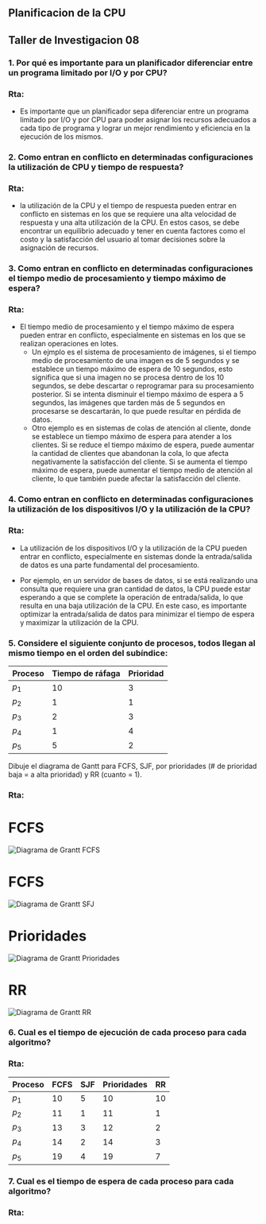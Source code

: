 
## Planificacion de la CPU
## Taller de Investigacion 08


### 1. Por qué es importante para un planificador diferenciar entre un programa limitado por I/O y por CPU?
### Rta:
   * Es importante que un planificador sepa diferenciar entre un programa limitado por I/O y por CPU para poder asignar los recursos adecuados a cada tipo de programa y lograr un mejor rendimiento y eficiencia en la ejecución de los mismos.
    

### 2. Como entran en conflicto en determinadas configuraciones la utilización de CPU y tiempo de respuesta?
 ### Rta:
   * la utilización de la CPU y el tiempo de respuesta pueden entrar en conflicto en sistemas en los que se requiere una alta velocidad de respuesta y una alta utilización de la CPU. En estos casos, se debe encontrar un equilibrio adecuado y tener en cuenta factores como el costo y la satisfacción del usuario al tomar decisiones sobre la asignación de recursos.
 

### 3. Como entran en conflicto en determinadas configuraciones el tiempo medio de procesamiento y tiempo máximo de espera?
### Rta:
   * El tiempo medio de procesamiento y el tiempo máximo de espera pueden entrar en conflicto, especialmente en sistemas en los que se realizan operaciones en lotes.
     * Un ejmplo es el sistema de procesamiento de imágenes, si el tiempo medio de procesamiento de una imagen es de 5 segundos y se establece un tiempo máximo de espera de 10 segundos, esto significa que si una imagen no se procesa dentro de los 10 segundos, se debe descartar o reprogramar para su procesamiento posterior. Si se intenta disminuir el tiempo máximo de espera a 5 segundos, las imágenes que tarden más de 5 segundos en procesarse se descartarán, lo que puede resultar en pérdida de datos.
     * Otro ejemplo es en sistemas de colas de atención al cliente, donde se establece un tiempo máximo de espera para atender a los clientes. Si se reduce el tiempo máximo de espera, puede aumentar la cantidad de clientes que abandonan la cola, lo que afecta negativamente la satisfacción del cliente. Si se aumenta el tiempo máximo de espera, puede aumentar el tiempo medio de atención al cliente, lo que también puede afectar la satisfacción del cliente.


### 4. Como entran en conflicto en determinadas configuraciones la utilización de los dispositivos I/O y la utilización de la CPU?
### Rta:
   * La utilización de los dispositivos I/O y la utilización de la CPU pueden entrar en conflicto, especialmente en sistemas donde la entrada/salida de datos es una parte fundamental del procesamiento.

   * Por ejemplo, en un servidor de bases de datos, si se está realizando una consulta que requiere una gran cantidad de datos, la CPU puede estar esperando a que se complete la operación de entrada/salida, lo que resulta en una baja utilización de la CPU. En este caso, es importante optimizar la entrada/salida de datos para minimizar el tiempo de espera y maximizar la utilización de la CPU.


### 5. Considere el siguiente conjunto de procesos, todos llegan al mismo tiempo en el orden del subíndice:

| Proceso | Tiempo de ráfaga | Prioridad |
| ------- | ---------------- | --------- |
| $p_1$   | 10               | 3         |
| $p_2$   | 1                | 1         |
| $p_3$   | 2                | 3         |
| $p_4$   | 1                | 4         |
| $p_5$   | 5                | 2         |

Dibuje el diagrama de Gantt para FCFS, SJF, por prioridades (# de prioridad baja = a alta prioridad) y RR (cuanto = 1).
### Rta:
# FCFS
![Diagrama de Grantt FCFS](https://github.com/240-Johan/Sistemas_Operacionales/blob/main/Taller08/Diagrams/FCFS.png?raw=true)

# FCFS
![Diagrama de Grantt SFJ](https://github.com/240-Johan/Sistemas_Operacionales/blob/main/Taller08/Diagrams/SJF.png?raw=true)

# Prioridades
![Diagrama de Grantt Prioridades](https://github.com/240-Johan/Sistemas_Operacionales/blob/main/Taller08/Diagrams/Prioridades.png?raw=true)

# RR
![Diagrama de Grantt RR](https://github.com/240-Johan/Sistemas_Operacionales/blob/main/Taller08/Diagrams/RR.png?raw=true)


### 6. Cual es el tiempo de ejecución de cada proceso para cada algoritmo?
### Rta:

| Proceso | FCFS | SJF | Prioridades | RR |
| ------- | ---- | --- | ----------- |--- |
| $p_1$   | 10   | 5   | 10          | 10 | 
| $p_2$   | 11   | 1   | 11          | 1  |
| $p_3$   | 13   | 3   | 12          | 2  |
| $p_4$   | 14   | 2   | 14          | 3  |
| $p_5$   | 19   | 4   | 19          | 7  |

### 7. Cual es el tiempo de espera de cada proceso para cada algoritmo?
### Rta:





